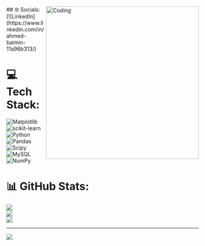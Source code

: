 
<img align="right" alt="Coding" width="400" src="https://cdn.dribbble.com/users/1162077/screenshots/3848914/programmer.gif">
## 🌐 Socials:
[![LinkedIn](https://www.linkedin.com/in/ahmed-baimin-11a96b313/) 

# 💻 Tech Stack:
![Matplotlib](https://img.shields.io/badge/Matplotlib-%23ffffff.svg?style=for-the-badge&logo=Matplotlib&logoColor=black) ![scikit-learn](https://img.shields.io/badge/scikit--learn-%23F7931E.svg?style=for-the-badge&logo=scikit-learn&logoColor=white) ![Python](https://img.shields.io/badge/python-3670A0?style=for-the-badge&logo=python&logoColor=ffdd54) ![Pandas](https://img.shields.io/badge/pandas-%23150458.svg?style=for-the-badge&logo=pandas&logoColor=white) ![Scipy](https://img.shields.io/badge/SciPy-%230C55A5.svg?style=for-the-badge&logo=scipy&logoColor=%white) ![MySQL](https://img.shields.io/badge/mysql-4479A1.svg?style=for-the-badge&logo=mysql&logoColor=white) ![NumPy](https://img.shields.io/badge/numpy-%23013243.svg?style=for-the-badge&logo=numpy&logoColor=white)
# 📊 GitHub Stats:
![](https://github-readme-stats.vercel.app/api?username=Ahmed900786&theme=dark&hide_border=true&include_all_commits=false&count_private=false)<br/>
![](https://github-readme-streak-stats.herokuapp.com/?user=Ahmed900786&theme=dark&hide_border=true)<br/>
![](https://github-readme-stats.vercel.app/api/top-langs/?username=Ahmed900786&theme=dark&hide_border=true&include_all_commits=false&count_private=false&layout=compact)

---
[![](https://visitcount.itsvg.in/api?id=Ahmed900786&icon=0&color=0)](https://visitcount.itsvg.in)

<!-- Proudly created with GPRM ( https://gprm.itsvg.in ) -->
